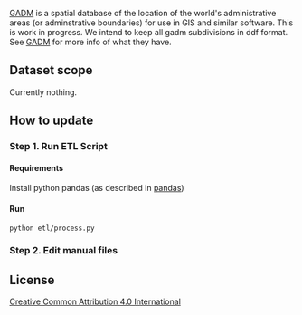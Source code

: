 [GADM][GADM] is a spatial database of the location of the world's administrative areas (or adminstrative boundaries) for use in GIS and similar software. This is work in progress. We intend to keep all gadm subdivisions in ddf format. See [GADM] for more info of what they have.

## Dataset scope
Currently nothing.

## How to update
### Step 1. Run ETL Script
#### Requirements
Install python pandas (as described in [pandas][pandas])

#### Run

    python etl/process.py

### Step 2. Edit manual files


## License
[Creative Common Attribution 4.0 International][CC]


[CC]: https://creativecommons.org/licenses/by/4.0/
[GADM]:  http://www.gadm.org/
[pandas]: http://www.gadm.org/
